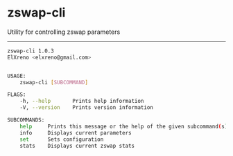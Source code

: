 # zswap-cli
Utility for controlling zswap parameters

---

```bash
zswap-cli 1.0.3
ElXreno <elxreno@gmail.com>


USAGE:
    zswap-cli [SUBCOMMAND]

FLAGS:
    -h, --help       Prints help information
    -V, --version    Prints version information

SUBCOMMANDS:
    help     Prints this message or the help of the given subcommand(s)
    info     Displays current parameters
    set      Sets configuration
    stats    Displays current zswap stats
```